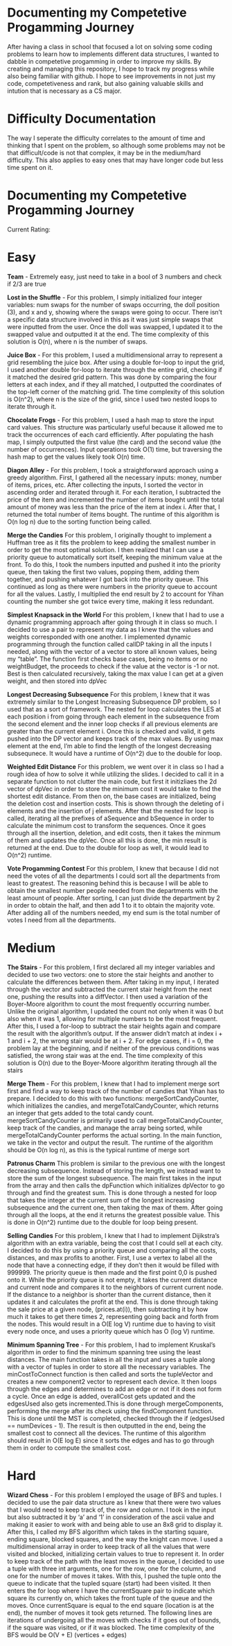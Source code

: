 # Documenting my Competetive Progamming Journey
After having a class in school that focused a lot on solving some coding problems to learn how to implements different data structures, I wanted to dabble in competetive progamming in order to improve my skills. By creating and managing this repository, I hope to track my progress while also being familiar with github. I hope to see improvements in not just my code, competetiveness and rank, but also gaining valuable skills and intution that is necessary as a CS major. 

# Difficulty Documentation
The way I seperate the difficulty correlates to the amount of time and thinking that I spent on the problem, so although some problems may not be that difficult/code is not that complex, it may be in the medium/hard difficulty. This also applies to easy ones that may have longer code but less time spent on it.

# Documenting my Competetive Progamming Journey
Current Rating:

# Easy
**Team** - Extremely easy, just need to take in a bool of 3 numbers and check if 2/3 are true<br>

**Lost in the Shuffle** - For this problem, I simply initialized four integer variables: num swaps for the
number of swaps occurring, the doll position (3), and x and y, showing where
the swaps were going to occur. There isn’t a specific data structure involved in
this as it was just simple swaps that were inputted from the user. Once the doll
was swapped, I updated it to the swapped value and outputted it at the end.
The time complexity of this solution is O(n), where n is the number of swaps. <br>

**Juice Box** - For this problem, I used a multidimensional array to represent a grid resembling
the juice box. After using a double for-loop to input the grid, I used another
double for-loop to iterate through the entire grid, checking if it matched the
desired grid pattern. This was done by comparing the four letters at each index,
and if they all matched, I outputted the coordinates of the top-left corner of
the matching grid. The time complexity of this solution is O(n^2), where n is
the size of the grid, since I used two nested loops to iterate through it. <br>

**Chocolate Frogs** - For this problem, I used a hash map to store the input card values. This
structure was particularly useful because it allowed me to track the occurrences
of each card efficiently. After populating the hash map, I simply outputted the
first value (the card) and the second value (the number of occurrences). Input
operations took O(1) time, but traversing the hash map to get the values likely
took O(n) time. <br>

**Diagon Alley** - For this problem, I took a straightforward approach using a greedy algorithm.
First, I gathered all the necessary inputs: money, number of items, prices, etc.
After collecting the inputs, I sorted the vector in ascending order and iterated
through it. For each iteration, I subtracted the price of the item and incremented
the number of items bought until the total amount of money was less than the
price of the item at index i. After that, I returned the total number of items
bought. The runtime of this algorithm is O(n log n) due to the sorting function
being called. <br>

**Merge the Candies** For this problem, I originally thought to implement a Huffman tree as it fits the
problem to keep adding the smallest number in order to get the most optimal solution. I then realized that I can use a priority queue to automatically sort itself,
keeping the minimum value at the front. To do this, I took the numbers inputted
and pushed it into the priority queue, then taking the first two values, popping
them, adding them together, and pushing whatever I got back into the priority
queue. This continued as long as there were numbers in the priority queue to
account for all the values. Lastly, I multiplied the end result by 2 to account
for Yihan counting the number she got twice every time, making it less redundant. <br>

**Simplest Knapsack in the World** For this problem, I knew that I had to use a dynamic programming approach
after going through it in class so much. I decided to use a pair to represent my data as I knew that the values and weights corresponded with one
another. I implemented dynamic programming through the function called
callDP taking in all the inputs I needed, along with the vector of a vector
to store all known values, being my “table”. The function first checks base
cases, being no items or no weightBudget, the proceeds to check if the value
at the vector is -1 or not. Best is then calculated recursively, taking the max
value I can get at a given weight, and then stored into dpVec <br>

**Longest Decreasing Subsequence** For this problem, I knew that it was extremely similar to the Longest Increasing
Subsequence DP problem, so I used that as a sort of framework. The nested
for loop calculates the LES at each position i from going through each element
in the subsequence from the second element and the inner loop checks if all
previous elements are greater than the current element i. Once this is checked
and valid, it gets pushed into the DP vector and keeps track of the max values.
By using max element at the end, I’m able to find the length of the longest
decreasing subsequnece. It would have a runtime of O(n^2) due to the double for loop. <br>

**Weighted Edit Distance** For this problem, we went over it in class so I had a rough idea of how to solve it
while utilizing the slides. I decided to call it in a separate function to not clutter
the main code, but first it initizliaes the 2d vector of dpVec in order to store the
minimum cost it would take to find the shortest edit distance. From then on,
the base cases are initialized, being the deletion cost and insertion costs. This is
shown through the deleting of i elements and the insertion of j elements. After
that the nested for loop is called, iterating all the prefixes of aSequence and
bSequence in order to calculate the minimum cost to transform the sequences.
Once it goes through all the insertion, deletion, and edit costs, then it takes the
minmum of them and updates the dpVec. Once all this is done, the min result
is returned at the end. Due to the double for loop as well, it would lead to
O(n^2) runtime. <br>

**Vote Progamming Contest** For this problem, I knew that because I did not need the votes of all the departments
I could sort all the departments from least to greatest. The reasoning behind this is because 
I will be able to obtain the smallest number people needed from the departments with the least
amount of people. After sorting, I can just divide the department by 2 in order to obtain the half, and
then add 1 to it to obtain the majority vote. After adding all of the numbers needed, my end sum 
is the total number of votes I need from all the departments.


# Medium
**The Stairs** - For this problem, I first declared all my integer variables and decided to use two
vectors: one to store the stair heights and another to calculate the differences
between them. After taking in my input, I iterated through the vector and
subtracted the current stair height from the next one, pushing the results into
a diffVector. I then used a variation of the Boyer-Moore algorithm to count
the most frequently occurring number. Unlike the original algorithm, I updated
the count not only when it was 0 but also when it was 1, allowing for multiple
numbers to be the most frequent. After this, I used a for-loop to subtract the
stair heights again and compare the result with the algorithm’s output. If the
answer didn’t match at index i + 1 and i + 2, the wrong stair would be at i + 2.
For edge cases, if i = 0, the problem lay at the beginning, and if neither of
the previous conditions was satisfied, the wrong stair was at the end. The time
complexity of this solution is O(n) due to the Boyer-Moore algorithm iterating
through all the stairs <br>

**Merge Them** - For this problem, I knew that I had to implement merge sort first and find a
way to keep track of the number of candies that Yihan has to prepare. I decided to do this with two functions: mergeSortCandyCounter, which initializes
the candies, and mergeTotalCandyCounter, which returns an integer that gets
added to the total candy count. mergeSortCandyCounter is primarily used to
call mergeTotalCandyCounter, keep track of the candies, and manage the array
being sorted, while mergeTotalCandyCounter performs the actual sorting.
In the main function, we take in the vector and output the result. The
runtime of the algorithm should be O(n log n), as this is the typical runtime of
merge sort <br>

**Patronus Charm** This problem is similar to the previous one with the longest decreasing subsequence. Instead of storing the length, we instead want to store the sum of the longest subsequence. The main first takes in the input from the array and then calls the dpFunction which initializes dpVector to go through and find the greatest sum. This is done through a nested for loop that takes the integer at the current sum of the longest increasing subsequence and the current one, then  taking the max of them. After going through all the loops, at the end it returns the greatest possible value. This is done in O(n^2) runtime due to the double for loop being present. <br>

**Selling Candies** For this problem, I knew that I had to implement Dijikstra’s algorithm with an
extra variable, being the cost that I could sell at each city. I decided to do this by
using a priority queue and comparing all the costs, distances, and max profits to
another. First, I use a vertex to label all the node that have a connecting edge, if
they don’t then it would be filled with 999999. The priority queue is then made
and the first point 0,0 is pushed onto it. While the priority queue is not empty,
it takes the current distance and current node and compares it to the neighbors
of current current node. If the distance to a neighbor is shorter than the current distance, then it updates it and calculates the profit at the end. This is
done through taking the sale price at a given node, (prices.at(i)), then subtracting it by how much it takes to get there times 2, representing going back and
forth from the nodes. This would result in a O(E log V) runtime due to having
to visit every node once, and uses a priority queue which has O (log V) runtime. <br>

**Minimum Spanning Tree** - For this problem, I had to implement Kruskal’s algorithm in order to find the
minimum spanning tree using the least distances. The main function takes in
all the input and uses a tuple along with a vector of tuples in order to store
all the necessary variables. The minCostToConnect function is then called and
sorts the tupleVector and creates a new component2 vector to represent each
device. It then loops through the edges and determines to add an edge or not if
it does not form a cycle. Once an edge is added, overallCost gets updated and
the edgesUsed also gets incremented.This is done through mergeComponents,
performing the merge after its check using the findComponent function. This
is done until the MST is completed, checked through the if (edgesUsed ==
numDevices - 1). The result is then outputted in the end, being the smallest
cost to connect all the devices. The runtime of this algorithm should result in
O(E log E) since it sorts the edges and has to go through them in order to compute the smallest cost. <br>


# Hard
**Wizard Chess** - For this
problem I employed the usage of BFS and tuples. I decided to use the pair data
structure as I knew that there were two values that I would need to keep track
of, the row and column. I took in the input but also subtracted it by ‘a’ and ‘1’
in consideration of the ascii value and making it easier to work with and being
able to use an 8x8 grid to display it. After this, I called my BFS algorithm
which takes in the starting square, ending square, blocked squares, and the way
the knight can move. I used a multidimensional array in order to keep track of
all the values that were visited and blocked, initializing certain values to true
to represent it. In order to keep track of the path with the least moves in the
queue, I decided to use a tuple with three int arguments, one for the row, one
for the column, and one for the number of moves it takes. With this, I pushed
the tuple onto the queue to indicate that the tupled square (start) had been visited. It then enters the for loop where I have the currentSquare pair to indicate
which square its currently on, which takes the front tuple of the queue and the
moves. Once currentSquare is equal to the end square (location is at the end),
the number of moves it took gets returned. The following lines are iterations of
undergoing all the moves with checks if it goes out of bounds, if the square was
visited, or if it was blocked. The time complexity of the BFS would be O(V +
E) (vertices + edges)
